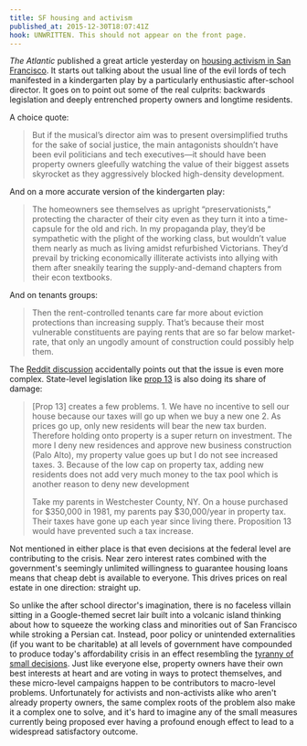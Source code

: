 ```yaml
---
title: SF housing and activism
published_at: 2015-12-30T18:07:41Z
hook: UNWRITTEN. This should not appear on the front page.
---
```


_The Atlantic_ published a great article yesterday on [housing activism in San
Francisco][activism]. It starts out talking about the usual line of the evil
lords of tech manifested in a kindergarten play by a particularly enthusiastic
after-school director. It goes on to point out some of the real culprits:
backwards legislation and deeply entrenched property owners and longtime
residents.

A choice quote:

> But if the musical’s director aim was to present oversimplified truths for
> the sake of social justice, the main antagonists shouldn’t have been evil
> politicians and tech executives—it should have been property owners gleefully
> watching the value of their biggest assets skyrocket as they aggressively
> blocked high-density development.

And on a more accurate version of the kindergarten play:

> The homeowners see themselves as upright “preservationists,” protecting the
> character of their city even as they turn it into a time-capsule for the old
> and rich. In my propaganda play, they’d be sympathetic with the plight of the
> working class, but wouldn’t value them nearly as much as living amidst
> refurbished Victorians. They’d prevail by tricking economically illiterate
> activists into allying with them after sneakily tearing the supply-and-demand
> chapters from their econ textbooks.

And on tenants groups:

> Then the rent-controlled tenants care far more about eviction protections
> than increasing supply. That’s because their most vulnerable constituents are
> paying rents that are so far below market-rate, that only an ungodly amount
> of construction could possibly help them.

The [Reddit discussion][reddit] accidentally points out that the issue is even
more complex. State-level legislation like [prop 13][prop-13] is also doing its
share of damage:

> [Prop 13] creates a few problems. 1. We have no incentive to sell our house
> because our taxes will go up when we buy a new one 2. As prices go up, only
> new residents will bear the new tax burden. Therefore holding onto property
> is a super return on investment. The more I deny new residences and approve
> new business construction (Palo Alto), my property value goes up but I do not
> see increased taxes. 3. Because of the low cap on property tax, adding new
> residents does not add very much money to the tax pool which is another
> reason to deny new development
>
> Take my parents in Westchester County, NY. On a house purchased for $350,000
> in 1981, my parents pay $30,000/year in property tax. Their taxes have gone
> up each year since living there. Proposition 13 would have prevented such a
> tax increase.

Not mentioned in either place is that even decisions at the federal level are
contributing to the crisis. Near zero interest rates combined with the
government's seemingly unlimited willingness to guarantee housing loans means
that cheap debt is available to everyone. This drives prices on real estate in
one direction: straight up.

So unlike the after school director's imagination, there is no faceless villain
sitting in a Google-themed secret lair built into a volcanic island thinking
about how to squeeze the working class and minorities out of San Francisco
while stroking a Persian cat. Instead, poor policy or unintended externalities
(if you want to be charitable) at all levels of government have compounded to
produce today's affordability crisis in an effect resembling the [tyranny of
small decisions][tyranny]. Just like everyone else, property owners have their
own best interests at heart and are voting in ways to protect themselves, and
these micro-level campaigns happen to be contributors to macro-level problems.
Unfortunately for activists and non-activists alike who aren't already property
owners, the same complex roots of the problem also make it a complex one to
solve, and it's hard to imagine any of the small measures currently being
proposed ever having a profound enough effect to lead to a widespread
satisfactory outcome.

[activism]: http://www.theatlantic.com/politics/archive/2015/12/san-francisco-is-confused-about-the-villain-thats-making-it-unaffordable/422091/
[prop-13]: https://en.wikipedia.org/wiki/California_Proposition_13_(1978)
[reddit]: https://www.reddit.com/r/sanfrancisco/comments/3yo1wf/san_franciscos_self_defeating_housing_activists/
[tyranny]: https://en.wikipedia.org/wiki/Tyranny_of_small_decisions
